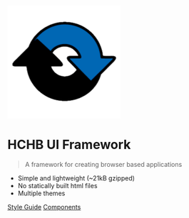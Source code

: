 ![logo](_media/logo.png)

# HCHB UI Framework

> A framework for creating browser based applications

- Simple and lightweight (~21kB gzipped)
- No statically built html files
- Multiple themes

[Style Guide](/Styles/v2/)
[Components](/Components/v2/)